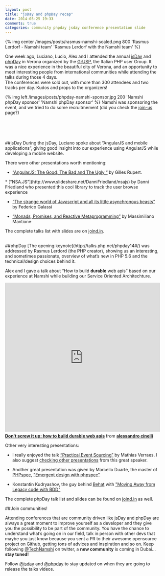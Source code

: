 ```yaml
---
layout: post
title: "jsDay and phpDay recap"
date: 2014-05-25 19:33
comments: true
categories: community phpday jsday conference presentation slide
---
```


{% img center /images/posts/rasmus-namshi-scaled.png 800 'Rasmus Lerdorf - Namshi team' 'Rasmus Lerdorf with the Namshi team' %}

One week ago, Luciano, Lucio, Alex and I attended the annual [jsDay](http://jsday.it) and [phpDay](http://phpday.it) in Verona organized by the [GrUSP](http://grusp.it), the Italian PHP user Group.
It was a nice experience in the beautiful city of Verona, and an opportunity to meet interesting people from international communities while attending the talks during those 4 days.<br />
The conferences were sold out, with more than 300 attendees and two tracks per day. Kudos and props to the organizers!
<br />

{% img left /images/posts/phpday-namshi-sponsor.jpg 200 'Namshi phpDay sponsor' 'Namshi phpDay sponsor' %} Namshi was sponsoring the event, and we tried to do some recruitmement (did you check the [join-us](http://tech.namshi.com/join-us) page?)

<br />
<br />
<br />
<br />
##jsDay
During the jsDay, Luciano spoke about “AngularJS and mobile applications”, giving good insight into our experience using AngularJS while developing a mobile website.

There were other presentations worth mentioning:

* [“AngularJS: The Good, The Bad and The Ugly “](https://speakerdeck.com/gillesruppert/angularjs-the-good-the-bad-and-the-ugly) by Gilles Rupert.

<div style="width:600px">
<script async class="speakerdeck-embed" data-id="5f461ec0bd80013111d576b6210235ec" data-ratio="1.33333333333333" src="//speakerdeck.com/assets/embed.js"></script>
</div>
* [“NSA.JS”](http://www.slideshare.net/DanniFriedland/nsajs) by Danni Friedland who presented this cool library to track the user browse experience

* [“The strange world of Javascript and all its little asynchronous beasts”](http://www.slideshare.net/fgalassi/the-strange-world-of-javascript-and-all-its-little-asynchronous-beasts) by Federico Galassi

* [“Monads, Promises, and Reactive Metaprogramming”](http://massimiliano-mantione.github.io/talks/JsDay2014/ReactiveMetaprogramming/GHP/) by Massimiliano Mantione

The complete talks list with slides are on [joind.in](http://joind.in/event/view/1638).

<br />
##phpDay
[The opening keynote](http://talks.php.net/phpday14#/) was addressed by Rasmus Lerdord (the PHP creator), showing us an interesting, and sometimes passionate, overview of what’s new in PHP 5.6 and the technical/design choices behind it.

Alex and I gave a talk about “How to build **durable** web apis” based on our experience at Namshi while
building our Service Oriented Architechture.
<iframe src="http://www.slideshare.net/slideshow/embed_code/34815904" width="597" height="486" frameborder="0" marginwidth="0" marginheight="0" scrolling="no" style="border:1px solid #CCC; border-width:1px 1px 0; margin-bottom:5px; max-width: 100%;" allowfullscreen> </iframe> <div style="margin-bottom:5px"> <strong> <a href="https://www.slideshare.net/cirpo/dont-screw-it-up-how-to-build-durable-web-apis" title="Don&#x27;t screw it up: how to build durable web apis" target="_blank">Don&#x27;t screw it up: how to build durable web apis</a> </strong> from <strong><a href="http://www.slideshare.net/cirpo" target="_blank">alessandro cinelli</a></strong> </div>

Other very interesting presentations:

* I really enjoyed the talk [“Practical Event Sourcing”](http://verraes.net/2014/03/practical-event-sourcing/) by Mathias Verraes.
  I also suggest [checking other presentations](https://speakerdeck.com/mathiasverraes) from this great speaker.

* Another great presentation was given by Marcello Duarte, the master of [PHPspec](http://www.phpspec.net/), ["Emergent design with phpspec"](http://www.slideshare.net/marcello.duarte/emergent-design-with-phpspec)

* Konstantin Kudryashov, the guy behind [Behat](http://behat.org/) with ["Moving Away from Legacy code with BDD"](http://www.slideshare.net/everzet/moving-away-from-legacy-code-with-bdd)

The complete phpDay talk list and slides can be found on [joind.in](http://joind.in/event/view/1637) as well.

##Join communities!

Attending conferences that are community driven like jsDay and phpDay
are always a great moment to improve yourself as a developer and they give you the possibility to be part of the community.
You have the chance to understand what’s going on in our field, talk in person with other devs that maybe you just know because you sent a PR to their awesome opensource project on Github, getting tons of advices and inspiration and so on.
Keep following [@TechNamshi](http://twitter.com/technamshi) on twitter, a **new community** is coming in Dubai... **stay tuned!**

Follow [@jsday](http://twitter.com/jsconfit) and [@phpday](http://twitter.com/phpday) to stay updated on when they are going to release the talks videos.
